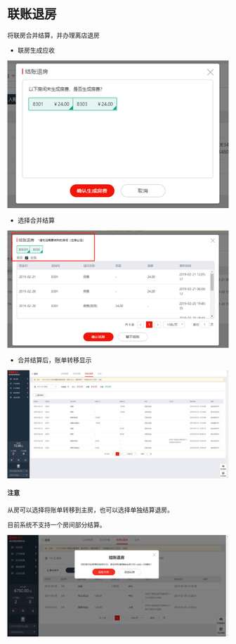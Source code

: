 # 联账退房

将联房合并结算，并办理离店退房

* 联房生成应收

![](../../../.gitbook/assets/image%20%2869%29.png)

* 选择合并结算

![](../../../.gitbook/assets/image%20%28572%29.png)

* 合并结算后，账单转移显示

![](../../../.gitbook/assets/image%20%2825%29.png)

#### 注意

从房可以选择将账单转移到主房，也可以选择单独结算退房。

目前系统不支持一个房间部分结算。

![](../../../.gitbook/assets/image%20%2894%29.png)



